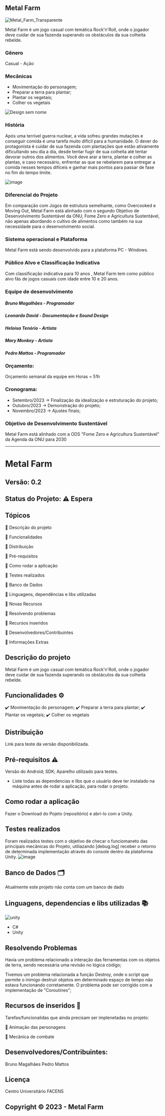 ## Metal Farm

![Metal_Farm_Transparente](https://github.com/PedroADev/MetalFarm/assets/89281859/3dbeb579-afcc-4ac3-8fc7-0acea7a739b1)

Metal Farm é um jogo casual com temática Rock'n'Roll, onde o jogador deve cuidar de sua fazenda superando os obstáculos da sua colheita rebelde.

### Gênero
Casual - Ação

### Mecânicas
- Movimentação do personagem;
- Preparar a terra para plantar;
- Plantar os vegetais;
- Colher os vegetais

![Design sem nome](https://github.com/PedroADev/MetalFarm/assets/89281859/a46454d2-7a59-43f1-9f81-c0f92ed5fc6c)

### História
Após uma terrível guerra nuclear, a vida sofreu grandes mutações e conseguir comida é uma tarefa muito difícil para a humanidade. O dever do protagonista é cuidar de sua fazenda com plantações que estão ativamente dificultando seu dia a dia, desde tentar fugir de sua colheita até tentar devorar outros dos alimentos. 
Você deve arar a terra, plantar e colher as plantas, e caso necessário, enfrentar as que se rebelarem para entregar a comida nesses tempos difíceis e ganhar mais pontos para passar de fase no fim do tempo limite.

![image](https://github.com/PedroADev/MetalFarm/assets/89281859/055575bd-814d-4056-9e03-887135b92a8e)


### Diferencial do Projeto
Em comparação com Jogos de estrutura semelhante, como Overcooked e Moving Out, Metal Farm está alinhado com o segundo Objetivo de Desenvolvimento Sustentável da ONU, Fome Zero e Agricultura Sustentável, não apenas abordando o cultivo de alimentos como também na sua necessidade para o desenvolvimento social. 

### Sistema operacional e Plataforma
Metal Farm está sendo desenvolvido para a plataforma PC - Windows.

### Público Alvo e Classificação Indicativa
Com classificação indicativa para 10 anos , Metal Farm tem como público alvo fãs de jogos casuais com idade entre 10 e 20 anos.

### Equipe de desenvolvimento
##### Bruno Magalhães - Programador
##### Leonardo David - Documentação e Sound Design
##### Heloisa Tenório - Artista
##### Mary Monkey - Artista
##### Pedro Mattos  - Programador

### Orçamento:
Orçamento semanal da equipe em Horas = 51h

### Cronograma:
- Setembro/2023 -> Finalização da idealização e estruturação do projeto;
- Outubro/2023 -> Demonstração do projeto;
- Novembro/2023 -> Ajustes finais;

### Objetivo de Desenvolvimento Sustentável
Metal Farm está alinhado com a ODS "Fome Zero e Agricultura Sustentável" da Agenda da ONU para 2030

------------------------------------------------------------------------------------------------------------------------------------------------------------------------------------

# Metal Farm
## Versão: 0.2 
## Status do Projeto: ⚠️ Espera

## Tópicos
🔹 Descrição do projeto 

🔹 Funcionalidades

🔹 Distribuição

🔹 Pré-requisitos

🔹 Como rodar a aplicação

🔹 Testes realizados

🔹 Banco de Dados

🔹 Linguagens, dependências e libs utilizadas

🔹 Novas Recursos

🔹 Resolvendo problemas

🔹 Recursos inseridos 

🔹 Desenvolvedores/Contribuintes

🔹 Informações Extras

## Descrição do projeto
Metal Farm é um jogo casual com temática Rock'n'Roll, onde o jogador deve cuidar de sua fazenda superando os obstáculos da sua colheita rebelde.

## Funcionalidades ⚙️
✔️ Movimentação do personagem;
✔️ Preparar a terra para plantar;
✔️ Plantar os vegetais;
✔️ Colher os vegetais

## Distribuição
Link para teste da versão disponibilizada.

## Pré-requisitos ⚠️    
Versão do Android; 
SDK; 
Aparelho utilizado para testes.
- Liste todas as dependencias e libs que o usuário deve ter instalado na máquina antes de rodar a aplicação, para rodar o projeto.

## Como rodar a aplicação 
Fazer o Download do Pojeto (repositório) e abri-lo com a Unity.

## Testes realizados
Foram realizados testes com o objetivo de checar o funciomaneto das principais mecânicas do Projeto, utiliazando [debug.log] receber o retorno de determinada implementação através do console dentro da plataforma Unity.
![image](https://github.com/PedroADev/MetalFarm/assets/89281859/91dad017-ea03-46bb-adee-6c0a69cf0f87)

## Banco de Dados 🗂️
Atualmente este projeto não conta com um banco de dado

## Linguagens, dependencias e libs utilizadas 📚
![unity](https://mmos.com/wp-content/uploads/2017/05/unity-banner.jpg)

- C#
- Unity

## Resolvendo Problemas 
Havia um problema relacionado a interação das ferramentas com os objetos de terra, sendo necessária uma revisão no lógica código;

Tivemos um problema relacionada a função Destroy, onde o script que permite o inimigo destruir objetos em determinado espaço de tempo não estava funcionando corretamente. O problema pode ser corrigido com a implementação de "Coroutines";

## Recursos de inseridos 🧰
Tarefas/funcionalidas que ainda precisam ser implenetadas no projeto:

📝 Animação das personagens

📝 Mecânica de combate

## Desenvolvedores/Contribuintes:
Bruno Magalhães
Pedro Mattos

## Licença
Centro Universitário FACENS

## Copyright ©️ 2023 - Metal Farm
